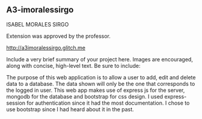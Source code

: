 
## A3-imoralessirgo

ISABEL MORALES SIRGO

Extension was approved by the professor.

http://a3imoralessirgo.glitch.me

Include a very brief summary of your project here. Images are encouraged, along with concise, high-level text. Be sure to include:

The purpose of this web application is to allow a user to add, edit and delete data to a database.
The data shown will only be the one that corresponds to the logged in user. 
This web app makes use of express js for the server, mongodb for the database and bootstrap for css design.
I used express-session for authentication since it had the most documentation.
I chose to use bootstrap since I had heard about it in the past.

